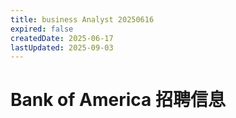 ```yaml
---
title: business Analyst 20250616
expired: false
createdDate: 2025-06-17
lastUpdated: 2025-09-03
---
```


# Bank of America 招聘信息

<JobPostingTable job-posting-json-path="bank-of-america/data/business-analyst-20250616.json"/>
